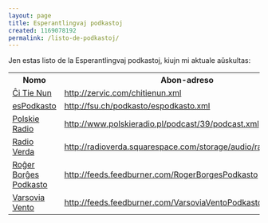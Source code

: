 ```yaml
---
layout: page
title: Esperantlingvaj podkastoj
created: 1169078192
permalink: /listo-de-podkastoj/
---
```

Jen estas listo de la Esperantlingvaj podkastoj, kiujn mi aktuale aŭskultas:
<table cellpadding="2">
<tr><th>Nomo</th><th>Abon-adreso</th></tr>
<tr><td><a href="http://chitienun.zervic.com/">Ĉi Tie Nun</a></td><td><a href=" http://zervic.com/chitienun.xml"> http://zervic.com/chitienun.xml</a></td></tr>
<tr><td><a href="http://esperan.to/podkasto/">esPodkasto</a></td><td><a href="feed://fsu.ch/podkasto/espodkasto.xml">http://fsu.ch/podkasto/espodkasto.xml</a></td></tr>
<tr><td><a href="http://www.polskieradio.pl/eo/">Polskie Radio</a></td><td><a href="http://www.polskieradio.pl/podcast/39/podcast.xml">http://www.polskieradio.pl/podcast/39/podcast.xml</a></td></tr>
<tr><td><a href="http://www.radioverda.com/">Radio Verda</a></td><td><a href="http://radioverda.squarespace.com/storage/audio/radioverda.xml">http://radioverda.squarespace.com/storage/audio/radioverda.xml</a></td></tr>
<tr><td><a href="http://www.rogerborges.com/">Roĝer Borĝes Podkasto</a></td><td><a href="http://feeds.feedburner.com/RogerBorgesPodkasto">http://feeds.feedburner.com/RogerBorgesPodkasto</a></td></tr>
<tr><td><a href="http://republika.pl/viavento/aktuale/sonmaterialoj.htm">Varsovia Vento</a></td><td><a href="http://feeds.feedburner.com/VarsoviaVentoPodkasto">http://feeds.feedburner.com/VarsoviaVentoPodkasto</a></td></tr>
</table>
